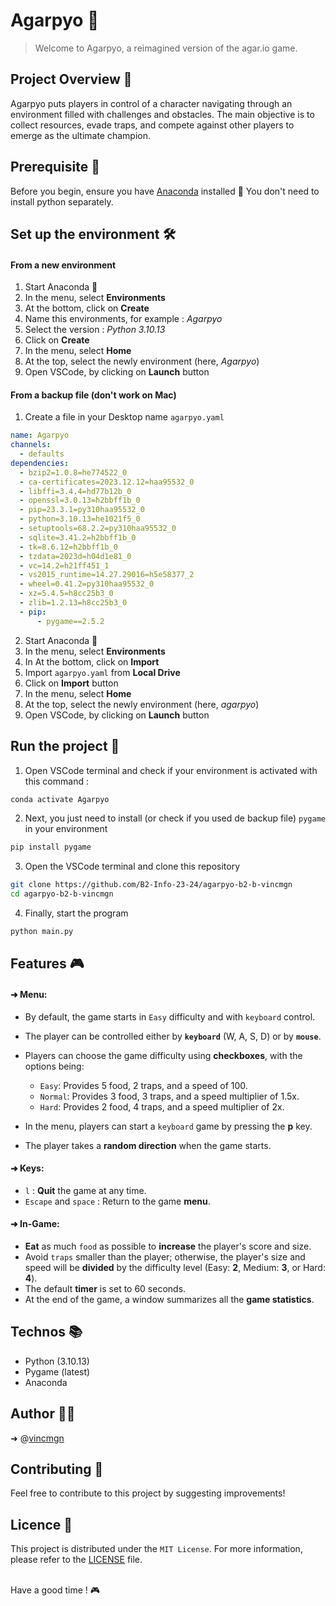 # Agarpyo 🧩
> Welcome to Agarpyo, a reimagined version of the agar.io game.

## Project Overview 🎯

Agarpyo puts players in control of a character navigating through an environment filled with challenges and obstacles. The main objective is to collect resources, evade traps, and compete against other players to emerge as the ultimate champion.

## Prerequisite 🛟

Before you begin, ensure you have  [Anaconda](https://www.anaconda.com/download) installed 🐍
You don't need to install python separately.

## Set up the environment 🛠️

#### From a new environment 
1. Start Anaconda 🐍
2. In the menu, select **Environments**
3. At the bottom, click on **Create** 
4. Name this environments, for example : _Agarpyo_
5. Select the version : _Python 3.10.13_
6. Click on **Create**
7. In the menu, select **Home**
8. At the top, select the newly environment (here, _Agarpyo_)
9. Open VSCode, by clicking on **Launch** button

#### From a backup file (don't work on Mac)
1. Create a file in your Desktop name `agarpyo.yaml`
```yaml
name: Agarpyo
channels:
  - defaults
dependencies:
  - bzip2=1.0.8=he774522_0
  - ca-certificates=2023.12.12=haa95532_0
  - libffi=3.4.4=hd77b12b_0
  - openssl=3.0.13=h2bbff1b_0
  - pip=23.3.1=py310haa95532_0
  - python=3.10.13=he1021f5_0
  - setuptools=68.2.2=py310haa95532_0
  - sqlite=3.41.2=h2bbff1b_0
  - tk=8.6.12=h2bbff1b_0
  - tzdata=2023d=h04d1e81_0
  - vc=14.2=h21ff451_1
  - vs2015_runtime=14.27.29016=h5e58377_2
  - wheel=0.41.2=py310haa95532_0
  - xz=5.4.5=h8cc25b3_0
  - zlib=1.2.13=h8cc25b3_0
  - pip:
      - pygame==2.5.2
```
2. Start Anaconda 🐍
3. In the menu, select **Environments**
4. In At the bottom, click on **Import**
5. Import `agarpyo.yaml` from **Local Drive**
6. Click on **Import** button
7. In the menu, select **Home**
8. At the top, select the newly environment (here, _agarpyo_)
9. Open VSCode, by clicking on **Launch** button

## Run the project 🚀

1. Open VSCode terminal and check if your environment is activated with this command :
```bash
conda activate Agarpyo
```
2. Next, you just need to install (or check if you used de backup file) `pygame` in your environment
```bash
pip install pygame
```
3. Open the VSCode terminal and clone this repository
```bash
git clone https://github.com/B2-Info-23-24/agarpyo-b2-b-vincmgn
cd agarpyo-b2-b-vincmgn
```
4. Finally, start the program
```bash
python main.py
```

## Features 🎮

#### ➜ Menu:
- By default, the game starts in `Easy` difficulty and with `keyboard` control.
- The player can be controlled either by **`keyboard`** (W, A, S, D) or by **`mouse`**.
- Players can choose the game difficulty using **checkboxes**, with the options being:
    - `Easy`: Provides 5 food, 2 traps, and a speed of 100.
    - `Normal`: Provides 3 food, 3 traps, and a speed multiplier of 1.5x.
    - `Hard`: Provides 2 food, 4 traps, and a speed multiplier of 2x.

- In the menu, players can start a `keyboard` game by pressing the **p** key.
- The player takes a **random direction** when the game starts.

#### ➜ Keys:
- `l` : **Quit** the game at any time.
- `Escape` and `space` : Return to the game **menu**.

#### ➜ In-Game:
- **Eat** as much `food` as possible to **increase** the player's score and size.
- Avoid `traps` smaller than the player; otherwise, the player's size and speed will be **divided** by the difficulty level (Easy: **2**, Medium: **3**, or Hard: **4**).
- The default **timer** is set to 60 seconds.
- At the end of the game, a window summarizes all the **game statistics**.


## Technos 📚

- Python (3.10.13)
- Pygame (latest)
- Anaconda

## Author 👨‍💻
➜ @[vincmgn](https://github.com/vincmgn)

## Contributing 🤝
Feel free to contribute to this project by suggesting improvements!

## Licence 📜
This project is distributed under the `MIT License`. For more information, please refer to the [LICENSE](/LICENSE) file.

<br>
Have a good time ! 🎮
